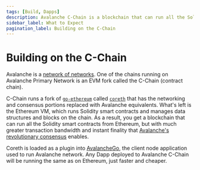 ```yaml
---
tags: [Build, Dapps]
description: Avalanche C-Chain is a blockchain that can run all the Solidity smart contracts from Ethereum, but with much greater transaction bandwidth and instant finality from Avalanche's revolutionary consensus mechanism.
sidebar_label: What to Expect
pagination_label: Building on the C-Chain
---
```


# Building on the C-Chain

Avalanche is a [network of
networks](learn/avalanche/avalanche-platform.md). One of the chains
running on Avalanche Primary Network is an EVM fork called the C-Chain (contract chain).

C-Chain runs a fork of [`go-ethereum`](https://geth.ethereum.org/docs/rpc/server)
called [`coreth`](https://github.com/ava-labs/coreth) that has the networking and
consensus portions replaced with Avalanche equivalents. What's left is the
Ethereum VM, which runs Solidity smart contracts and manages data structures and
blocks on the chain. As a result, you get a blockchain that can run all the
Solidity smart contracts from Ethereum, but with much greater transaction
bandwidth and instant finality that [Avalanche's revolutionary
consensus](learn/avalanche/avalanche-consensus.md) enables.

Coreth is loaded as a plugin into
[AvalancheGo](https://github.com/ava-labs/avalanchego), the client node
application used to run Avalanche network. Any Dapp deployed to Avalanche C-Chain will be running
the same as on Ethereum, just faster and cheaper.
